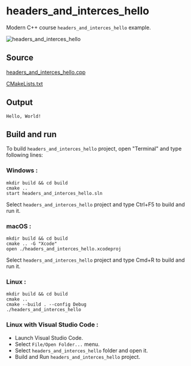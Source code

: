 # headers_and_interces_hello

Modern C++ course `headers_and_interces_hello` example.

![headers_and_interces_hello](../../../docs/pictures/language_basics/headers_and_interces_hello.png)

## Source

[headers_and_interces_hello.cpp](headers_and_interces_hello.cpp)

[CMakeLists.txt](CMakeLists.txt)

## Output

```
Hello, World!
```

## Build and run

To build `headers_and_interces_hello` project, open "Terminal" and type following lines:

### Windows :

``` shell
mkdir build && cd build
cmake .. 
start headers_and_interces_hello.sln
```

Select `headers_and_interces_hello` project and type Ctrl+F5 to build and run it.

### macOS :

``` shell
mkdir build && cd build
cmake .. -G "Xcode"
open ./headers_and_interces_hello.xcodeproj
```

Select `headers_and_interces_hello` project and type Cmd+R to build and run it.

### Linux :

``` shell
mkdir build && cd build
cmake .. 
cmake --build . --config Debug
./headers_and_interces_hello
```

### Linux with Visual Studio Code :

* Launch Visual Studio Code.
* Select `File/Open Folder...` menu.
* Select `headers_and_interces_hello` folder and open it.
* Build and Run `headers_and_interces_hello` project.
